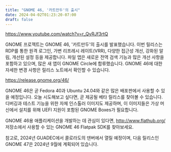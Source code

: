 ```yaml
---
title: "GNOME 46, '카트만두'의 출시"
date: 2024-04-02T01:23:20-07:00
draft: false
---
```


https://www.youtube.com/watch?v=r_QyRJf3rtQ

GNOME 프로젝트는 GNOME 46, '카트만두'의 출시를 발표했습니다. 이번 릴리스는 RDP를 통한 원격 로그인, 가변 리프레시 레이트(VRR), 다양한 접근성 개선, 강화된 알림, 개선된 설정 등을 제공합니다. 파일 앱은 새로운 전역 검색 기능과 많은 개선 사항을 포함하고 있으며, 많은 새 앱이 GNOME Circle에 합류했습니다. GNOME 46에 대한 자세한 변경 사항은 릴리스 노트에서 확인할 수 있습니다.

https://release.gnome.org/46/

GNOME 46은 곧 Fedora 40과 Ubuntu 24.04와 같은 많은 배포판에서 사용할 수 있을 예정입니다. 오늘 시도해보고 싶다면, 곧 제공될 베타 릴리스를 찾아볼 수 있습니다. 디버깅과 테스트 기능을 위한 자체 인스톨러 이미지도 제공하며, 이 이미지들은 가상 머신에서 설치를 위해 UEFI 지원이 포함된 GNOME Boxes가 필요합니다.

GNOME 46용 애플리케이션을 개발하는 데 관심이 있다면, http://www.flathub.org/ 저장소에서 사용할 수 있는 GNOME 46 Flatpak SDK를 찾아보세요.

참고로, 2024년 GUADEC에서 콜로라도의 덴버에서 열릴 예정이며, 다음 릴리스인 GNOME 47은 2024년 9월에 계획되어 있습니다.





